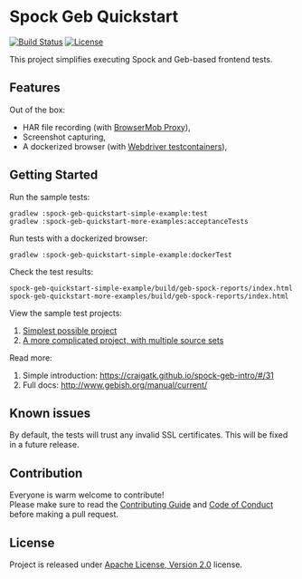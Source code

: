 # Spock Geb Quickstart

<nobr>[![Build Status](https://travis-ci.com/Roche/spock-geb-quickstart.svg?branch=master)](https://travis-ci.com/Roche/spock-geb-quickstart)
[![License](https://img.shields.io/badge/License-Apache%202.0-blue.svg)](https://opensource.org/licenses/Apache-2.0)</nobr>

This project simplifies executing Spock and Geb-based frontend tests. 

## Features

Out of the box:
* HAR file recording (with [BrowserMob Proxy](https://github.com/lightbody/browsermob-proxy)),
* Screenshot capturing,
* A dockerized browser (with [Webdriver testcontainers](https://www.testcontainers.org/modules/webdriver_containers)),

## Getting Started

Run the sample tests:

```
gradlew :spock-geb-quickstart-simple-example:test
gradlew :spock-geb-quickstart-more-examples:acceptanceTests
```

Run tests with a dockerized browser:

```
gradlew :spock-geb-quickstart-simple-example:dockerTest
```

Check the test results:

```
spock-geb-quickstart-simple-example/build/geb-spock-reports/index.html
spock-geb-quickstart-more-examples/build/geb-spock-reports/index.html
```

View the sample test projects:

1. [Simplest possible project](https://github.com/Roche/spock-geb-quickstart/tree/master/spock-geb-quickstart-simple-example)
2. [A more complicated project, with multiple source sets](https://github.com/Roche/spock-geb-quickstart/tree/master/spock-geb-quickstart-more-examples)

Read more:
1. Simple introduction: https://craigatk.github.io/spock-geb-intro/#/31
2. Full docs: http://www.gebish.org/manual/current/

## Known issues
By default, the tests will trust any invalid SSL certificates. This will be fixed in a future release.

## Contribution

Everyone is warm welcome to contribute! \
Please make sure to read the [Contributing Guide](CONTRIBUTING.md) and [Code of Conduct](CODE_OF_CONDUCT.md) before making a pull request.

## License

Project is released under [Apache License, Version 2.0](https://opensource.org/licenses/Apache-2.0) license.

